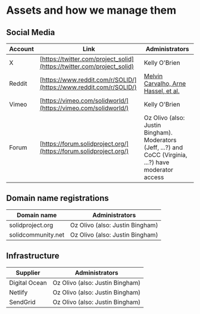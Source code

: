 # Assets and how we manage them

## Social Media


| Account  | Link                                                                   | Administrators |
| ------- | ---------------------------------------------------------------------- | -------------- |
| X       | [https://twitter.com/project_solid](https://twitter.com/project_solid) | Kelly O'Brien  |
| Reddit  | [https://www.reddit.com/r/SOLID/](https://www.reddit.com/r/SOLID/)     | [Melvin Carvalho, Arne Hassel, et al.](https://www.reddit.com/r/SOLID/about/moderators/) |
| Vimeo   | [https://vimeo.com/solidworld/](https://vimeo.com/solidworld/)         | Kelly O'Brien  |
| Forum   | [https://forum.solidproject.org/](https://forum.solidproject.org/)     | Oz Olivo (also: Justin Bingham). Moderators (Jeff, ...?) and CoCC (Virginia, ...?) have moderator access |

## Domain name registrations

| Domain name | Administrators |
| ----------- | -------------- |
| solidproject.org | Oz Olivo (also: Justin Bingham) |
| solidcommunity.net | Oz Olivo (also: Justin Bingham) |

## Infrastructure

| Supplier | Administrators |
| -------- | -------------- |
| Digital Ocean | Oz Olivo (also: Justin Bingham) |
| Netlify | Oz Olivo (also: Justin Bingham) |
| SendGrid | Oz Olivo (also: Justin Bingham) |

